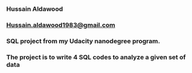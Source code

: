 ### Hussain Aldawood
### Hussain.aldawood1983@gmail.com



### SQL project from my Udacity nanodegree program.


### The project is to write 4 SQL codes to analyze a given set of data
